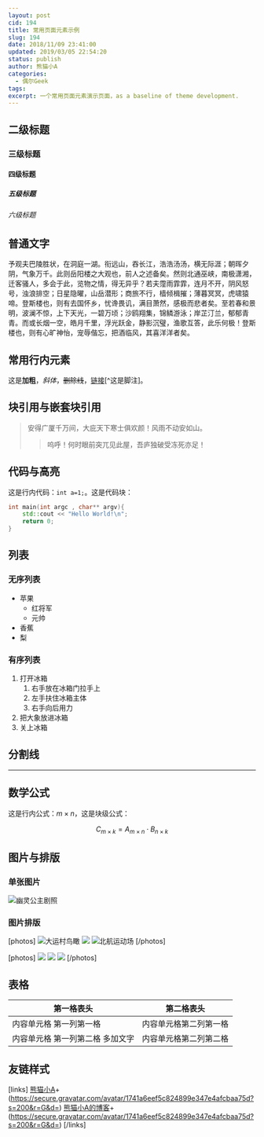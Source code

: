 ```yaml
---
layout: post
cid: 194
title: 常用页面元素示例
slug: 194
date: 2018/11/09 23:41:00
updated: 2019/03/05 22:54:20
status: publish
author: 熊猫小A
categories: 
  - 偶尔Geek
tags: 
excerpt: 一个常用页面元素演示页面，as a baseline of theme development. 
---
```



## 二级标题

### 三级标题

#### 四级标题

##### 五级标题

###### 六级标题

## 普通文字

予观夫巴陵胜状，在洞庭一湖。衔远山，吞长江，浩浩汤汤，横无际涯；朝晖夕阴，气象万千。此则岳阳楼之大观也，前人之述备矣。然则北通巫峡，南极潇湘，迁客骚人，多会于此，览物之情，得无异乎？若夫霪雨霏霏，连月不开，阴风怒号，浊浪排空；日星隐曜，山岳潜形；商旅不行，樯倾楫摧；薄暮冥冥，虎啸猿啼。登斯楼也，则有去国怀乡，忧谗畏讥，满目萧然，感极而悲者矣。至若春和景明，波澜不惊，上下天光，一碧万顷；沙鸥翔集，锦鳞游泳；岸芷汀兰，郁郁青青。而或长烟一空，皓月千里，浮光跃金，静影沉璧，渔歌互答，此乐何极！登斯楼也，则有心旷神怡，宠辱偕忘，把酒临风，其喜洋洋者矣。

## 常用行内元素

这是**加粗**，*斜体*，~~删除线~~，[链接](https://blog.imalan.cn)[^这是脚注]。

## 块引用与嵌套块引用

> 安得广厦千万间，大庇天下寒士俱欢颜！风雨不动安如山。
>
> > 呜呼！何时眼前突兀见此屋，吾庐独破受冻死亦足！

## 代码与高亮

这是行内代码：`int a=1;`。这是代码块：

```cpp
int main(int argc , char** argv){
    std::cout << "Hello World!\n";
    return 0;
}
```
## 列表

### 无序列表

* 苹果
    * 红将军
    * 元帅
* 香蕉
* 梨

### 有序列表

1. 打开冰箱
    1. 右手放在冰箱门拉手上
    2. 左手扶住冰箱主体
    3. 右手向后用力
2. 把大象放进冰箱
3. 关上冰箱

## 分割线

------

## 数学公式

这是行内公式：$m\times n$，这是块级公式：

$$C_{m\times k}=A_{m\times n}\cdot B_{n\times k}$$

## 图片与排版

### 单张图片

![幽灵公主剧照](./assets/2934349b033b5bb5a19efc7233d3d539b700bcf5.jpg)

### 图片排版

[photos]
![大运村鸟瞰](./assets/IMG_0073.jpeg)
![][1]
![北航运动场](./assets/IMG_0053.jpeg)
[/photos]

[photos]
![](./assets/IMG_0039.jpeg)
![](./assets/IMG_0051.jpeg)
![](./assets/IMG_0005.jpeg)
[/photos]

## 表格

第一格表头 | 第二格表头
--------- | -------------
内容单元格 第一列第一格 | 内容单元格第二列第一格
内容单元格 第一列第二格 多加文字 | 内容单元格第二列第二格

## 友链样式

[links]
[熊猫小A](https://www.imalan.cn)+(https://secure.gravatar.com/avatar/1741a6eef5c824899e347e4afcbaa75d?s=200&r=G&d=)
[熊猫小A的博客](https://blog.imalan.cn)+(https://secure.gravatar.com/avatar/1741a6eef5c824899e347e4afcbaa75d?s=200&r=G&d=)
[/links]


[1]: ./assets/1463017562.jpg
